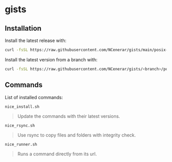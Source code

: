 # gists

## Installation

Install the latest release with:
```sh
curl -fsSL https://raw.githubusercontent.com/NCenerar/gists/main/posix-shell-scripts/nice_install.sh | sh -
```

Install the latest version from a branch with:
```sh
curl -fsSL https://raw.githubusercontent.com/NCenerar/gists/<branch>/posix-shell-scripts/nice_install.sh | sh -s - --branch <branch>
```

## Commands
List of installed commands:

`nice_install.sh`
> Update the commands with their latest versions.

`nice_rsync.sh`
> Use rsync to copy files and folders with integrity check.

`nice_runner.sh`
> Runs a command directly from its url.
